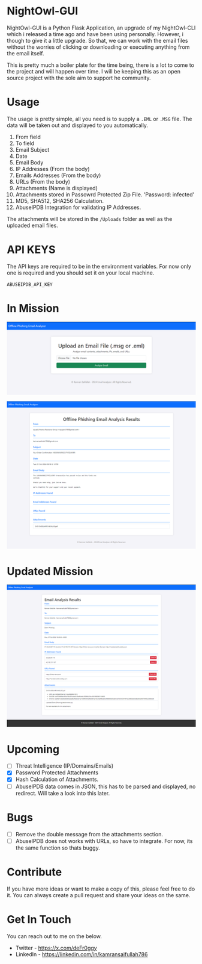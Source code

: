 # NightOwl-GUI

NightOwl-GUI is a Python Flask Application, an upgrade of my NightOwl-CLI which i released a time ago and have been using personally. However, i though to give it a little upgrade. So that, we can work with the email files without the worries of clicking or downloading or executing anything from the email itself. 

This is pretty much a boiler plate for the time being, there is a lot to come to the project and will happen over time. I will be keeping this as an open source project with the sole aim to support he community. 

# Usage 

The usage is pretty simple, all you need is to supply a `.EML` or `.MSG` file. The data will be taken out and displayed to you automatically. 

1. From field
2. To field
3. Email Subject
4. Date
5. Email Body
6. IP Addresses (From the body)
7. Emails Addresses (From the body)
8. URLs (From the body)
9. Attachments (Name is displayed)
10. Attachments stored in Passowrd Protected Zip File. 'Password: infected'
11. MD5, SHA512, SHA256 Calculation. 
12. AbuseIPDB Integration for validating IP Addresses.

The attachments will be stored in the `/Uploads` folder as well as the uploaded email files. 

# API KEYS

The API keys are required to be in the environment variables. For now only one is required and you should set it on your local machine. 

```
ABUSEIPDB_API_KEY
```

# In Mission

![](/Snaps/1.png)

![](/Snaps/2.png)

# Updated Mission

![](/Snaps/3.png)

# Upcoming

- [ ] Threat Intelligence (IP/Domains/Emails)
- [X] Password Protected Attachments 
- [X] Hash Calculation of Attachments. 
- [ ] AbuseIPDB data comes in JSON, this has to be parsed and displayed, no redirect. Will take a look into this later.

# Bugs

- [ ] Remove the double message from the attachments section.
- [ ] AbuseIPDB does not works with URLs, so have to integrate. For now, its the same function so thats buggy. 

# Contribute

If you have more ideas or want to make a copy of this, please feel free to do it. You can always create a pull request and share your ideas on the same. 

# Get In Touch

You can reach out to me on the below. 

- Twitter - https://x.com/deFr0ggy
- LinkedIn - https://linkedin.com/in/kamransaifullah786